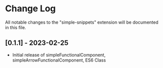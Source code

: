 # Change Log

All notable changes to the "simple-snippets" extension will be documented in this file.

## [0.1.1] - 2023-02-25

- Initial release of simpleFunctionalComponent, simpleArrowFunctionalComponent, ES6 Class
